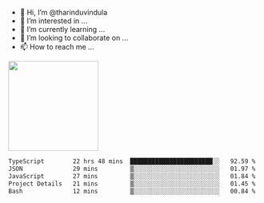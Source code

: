 - 👋 Hi, I’m @tharinduvindula
- 👀 I’m interested in ...
- 🌱 I’m currently learning ...
- 💞️ I’m looking to collaborate on ...
- 📫 How to reach me ...

<!---
tharinduvindula/tharinduvindula is a ✨ special ✨ repository because its `README.md` (this file) appears on your GitHub profile.
You can click the Preview link to take a look at your changes.
--->

<img height="180em" src="https://github-readme-stats.vercel.app/api?username=tharinduvindula&show_icons=true&hide_border=false&&count_private=true&include_all_commits=true" />


<!--START_SECTION:waka-->

```txt
TypeScript        22 hrs 48 mins  ███████████████████████░░   92.59 %
JSON              29 mins         ▒░░░░░░░░░░░░░░░░░░░░░░░░   01.97 %
JavaScript        27 mins         ▒░░░░░░░░░░░░░░░░░░░░░░░░   01.84 %
Project Details   21 mins         ▒░░░░░░░░░░░░░░░░░░░░░░░░   01.45 %
Bash              12 mins         ▒░░░░░░░░░░░░░░░░░░░░░░░░   00.84 %
```

<!--END_SECTION:waka-->
